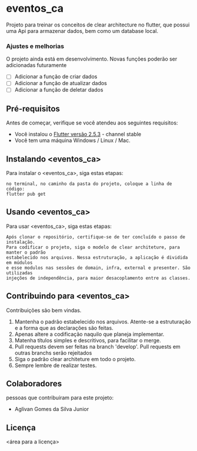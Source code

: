 # eventos_ca

Projeto para treinar os conceitos de clear architecture  no flutter, que possui uma Api para armazenar dados, bem como um database local.

### Ajustes e melhorias

O projeto ainda está em desenvolvimento. Novas funções poderão ser adicionadas futuramente

- [ ] Adicionar a função de criar dados
- [ ] Adicionar a função de atualizar dados
- [ ] Adicionar a função de deletar dados

## Pré-requisitos

Antes de começar, verifique se você atendeu aos seguintes requisitos:
* Você instalou o <a href="https://docs.flutter.dev/development/tools/sdk/releases">Flutter versão 2.5.3</a> - channel stable
* Você tem uma máquina Windows / Linux / Mac.

## Instalando <eventos_ca>

Para instalar o <eventos_ca>, siga estas etapas:

```
no terminal, no caminho da pasta do projeto, coloque a linha de código:
flutter pub get 
```

## Usando <eventos_ca>

Para usar <eventos_ca>, siga estas etapas:

```
Após clonar o repositório, certifique-se de ter concluído o passo de instalação.
Para codificar o projeto, siga o modelo de clear architeture, para manter o padrão
estabelecido nos arquivos. Nessa estruturação, a aplicação é dividida em múdulos
e esse modulos nas sessões de domain, infra, external e presenter. São utilizadas
injeções de independência, para maior desacoplamento entre as classes.
```

## Contribuindo para <eventos_ca>

Contribuições são bem vindas.

1.  Mantenha o padrão estabelecido nos arquivos. Atente-se a estruturação e a forma que as declarações são feitas.
2.  Apenas altere a codificação naquilo que planeja implementar.
3.  Matenha títulos simples e descritivos, para facilitar o merge.
4.  Pull requests devem ser feitas na branch 'develop'. Pull requests em outras branchs serão rejeitados
5.  Siga o padrão clear architeture em todo o projeto.
6.  Sempre lembre de realizar testes.

 
## Colaboradores

pessoas que contribuíram para este projeto:

- Aglivan Gomes da Silva Junior

## Licença

<área para a licença>

